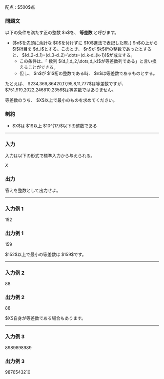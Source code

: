 
<div>

<span>

<span>

<p>
配点 : $500$点
</p>

<div>

<section>

### **問題文**

<p>
以下の条件を満たす正の整数 $n$を、 
<strong>
等差数
</strong>
と呼びます。
</p>

<ul>

<li>
($n$を先頭に余計な $0$を付けずに $10$進法で表記した際、) $n$の上から $i$桁目を $d_i$とする。このとき、 $n$が $k$桁の整数であったとすると、 $(d_2-d_1)=(d_3-d_2)=\dots=(d_k-d_{k-1})$が成立する。
<ul>

<li>
この条件は、「 数列 $(d_1,d_2,\dots,d_k)$が等差数列である」と言い換えることができる。
</li>

<li>
但し、 $n$が $1$桁の整数である時、 $n$は等差数であるものとする。
</li>

</ul>

</li>

</ul>

<p>
たとえば、 $234,369,86420,17,95,8,11,777$は等差数ですが、 $751,919,2022,246810,2356$は等差数ではありません。
</p>

<p>
等差数のうち、 $X$以上で最小のものを求めてください。
</p>

</section>

</div>

<div>

<section>

### **制約**

<ul>

<li>
$X$は $1$以上 $10^{17}$以下の整数である
</li>

</ul>

</section>

</div>

---

<div>

<div>

<section>

### **入力**

<p>
入力は以下の形式で標準入力から与えられる。
</p>

<div>

$X$
</div>

</section>

</div>

<div>

<section>

### **出力**

<p>
答えを整数として出力せよ。  
</p>

</section>

</div>

</div>

---

<div>

<section>

### **入力例 1**

<div>

152

</div>

</section>

</div>

<div>

<section>

### **出力例 1**

<div>

159

</div>

<p>
$152$以上で最小の等差数は $159$です。
</p>

</section>

</div>

---

<div>

<section>

### **入力例 2**

<div>

88

</div>

</section>

</div>

<div>

<section>

### **出力例 2**

<div>

88

</div>

<p>
$X$自身が等差数である場合もあります。
</p>

</section>

</div>

---

<div>

<section>

### **入力例 3**

<div>

8989898989

</div>

</section>

</div>

<div>

<section>

### **出力例 3**

<div>

9876543210

</div>

</section>

</div>

</span>

</span>

</div>
